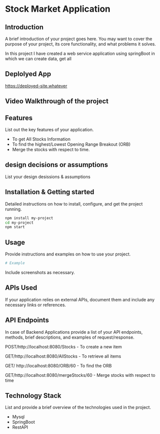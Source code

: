 


# Stock Market Application

## Introduction
A brief introduction of your project goes here. You may want to cover the purpose of your project, its core functionality, and what problems it solves.

In this project I  have created a web service application using springBoot in which we can create data, get all

## Deplolyed App
https://deployed-site.whatever

## Video Walkthrough of the project

## Features
List out the key features of your application.

-  To get All Stocks Information
-  To find the highest/Lowest Opening Range Breakout (ORB)
-  Merge the stocks with respect to time.

## design decisions or assumptions
List your design desissions & assumptions

## Installation & Getting started
Detailed instructions on how to install, configure, and get the project running.

```bash
npm install my-project
cd my-project
npm start
```

## Usage
Provide instructions and examples on how to use your project.

```bash
# Example
```

Include screenshots as necessary.

## APIs Used
If your application relies on external APIs, document them and include any necessary links or references.


## API Endpoints
In case of Backend Applications provide a list of your API endpoints, methods, brief descriptions, and examples of request/response.


POST/http://localhost:8080/Stocks - To create a new item


GET/http://localhost:8080/AllStocks - To retrieve all items


GET/ http://localhost:8080/ORB/60 -  To find the ORB


GET/http://localhost:8080/mergeStocks/60 -  Merge stocks with respect to time



## Technology Stack
List and provide a brief overview of the technologies used in the project.

- Mysql
- SpringBoot
- RestAPI
